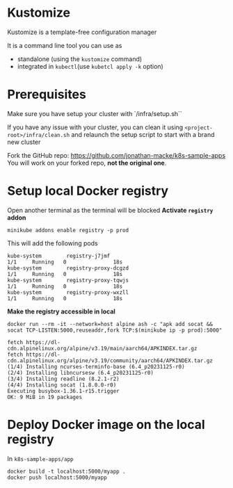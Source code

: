 # Kustomize

Kustomize is a template-free configuration manager

It is a command line tool you can use as 
* standalone (using the `kustomize` command)  
* integrated in `kubectl`(use `kubetcl apply -k` option)


# Prerequisites

Make sure you have setup your cluster with `<project-root>/infra/setup.sh``

If you have any issue with your cluster, you can clean it using `<project-root>/infra/clean.sh` and relaunch the setup script to start with a brand new cluster


Fork the GitHub repo: https://github.com/jonathan-macke/k8s-sample-apps
You will work on your forked repo, **not the original one**.


# Setup local Docker registry


Open another terminal as the terminal will be blocked
**Activate `registry` addon**
```shell
minikube addons enable registry -p prod
```

This will add the following pods
```shell
kube-system        registry-j7jmf                                     1/1     Running   0               18s
kube-system        registry-proxy-dcgzd                               1/1     Running   0               18s
kube-system        registry-proxy-tqwjs                               1/1     Running   0               18s
kube-system        registry-proxy-wxzll                               1/1     Running   0               18s
```

**Make the registry accessible in local**
```shell
docker run --rm -it --network=host alpine ash -c "apk add socat && socat TCP-LISTEN:5000,reuseaddr,fork TCP:$(minikube ip -p prod):5000"

fetch https://dl-cdn.alpinelinux.org/alpine/v3.19/main/aarch64/APKINDEX.tar.gz
fetch https://dl-cdn.alpinelinux.org/alpine/v3.19/community/aarch64/APKINDEX.tar.gz
(1/4) Installing ncurses-terminfo-base (6.4_p20231125-r0)
(2/4) Installing libncursesw (6.4_p20231125-r0)
(3/4) Installing readline (8.2.1-r2)
(4/4) Installing socat (1.8.0.0-r0)
Executing busybox-1.36.1-r15.trigger
OK: 9 MiB in 19 packages
```

# Deploy Docker image on the local registry

In `k8s-sample-apps/app`
```shell
docker build -t localhost:5000/myapp .
docker push localhost:5000/myapp
```


